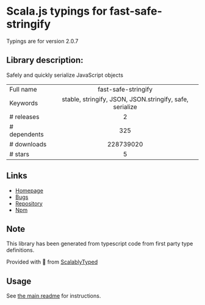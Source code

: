 
# Scala.js typings for fast-safe-stringify

Typings are for version 2.0.7

## Library description:
Safely and quickly serialize JavaScript objects

|                    |                 |
| ------------------ | :-------------: |
| Full name          | fast-safe-stringify |
| Keywords           | stable, stringify, JSON, JSON.stringify, safe, serialize |
| # releases         | 2 |
| # dependents       | 325 |
| # downloads        | 228739020 |
| # stars            | 5 |

## Links
- [Homepage](https://github.com/davidmarkclements/fast-safe-stringify#readme)
- [Bugs](https://github.com/davidmarkclements/fast-safe-stringify/issues)
- [Repository](https://github.com/davidmarkclements/fast-safe-stringify)
- [Npm](https://www.npmjs.com/package/fast-safe-stringify)
    


## Note
This library has been generated from typescript code from first party type definitions.

Provided with :purple_heart: from [ScalablyTyped](https://github.com/oyvindberg/ScalablyTyped)

## Usage
See [the main readme](../../readme.md) for instructions.


